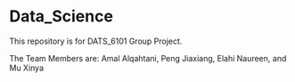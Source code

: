 # Data_Science

This repository is for DATS_6101 Group Project.

The Team Members are: 
Amal Alqahtani, Peng Jiaxiang, Elahi	Naureen, and Mu Xinya
